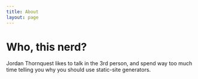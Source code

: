 ```yaml
---
title: About
layout: page
---
```


# Who, this nerd?

Jordan Thornquest likes to talk in the 3rd person, and spend way too much time telling you why you should use static-site generators.
